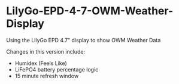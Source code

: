 # LilyGo-EPD-4-7-OWM-Weather-Display
Using the LilyGo EPD 4.7" display to show OWM Weather Data

Changes in this version include:
- Humidex (Feels Like)
- LiFePO4 battery percentage logic
- 15 minute refresh window

